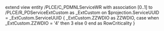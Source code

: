 extend view entity /PLCE/C_PDMNLServiceWR with
association [0..1] to /PLCE/R_PDServiceExtCustom as _ExtCustom on $projection.ServiceUUID = _ExtCustom.ServiceUUID
{
  _ExtCustom.ZZWDIO as ZZWDIO,
  case when _ExtCustom.ZZWDIO = '4' then 3 else 0 end as RowCriticality
}
